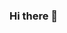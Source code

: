 ### Hi there 👋

<!--
**caiov13/caiov13** is a ✨ _special_ ✨ repository because its `README.md` (this file) appears on your GitHub profile.

![caiov13's github stats](https://github-readme-stats.vercel.app/api?username=caiov13&show_icons=true&theme=radical)
Here are some ideas to get you started:

- 🔭 I’m currently working on ...
- 🌱 I’m currently learning ...
- 👯 I’m looking to collaborate on ...
- 🤔 I’m looking for help with ...
- 💬 Ask me about ...
- 📫 How to reach me: ...
- 😄 Pronouns: ...
- ⚡ Fun fact: ...
-->
